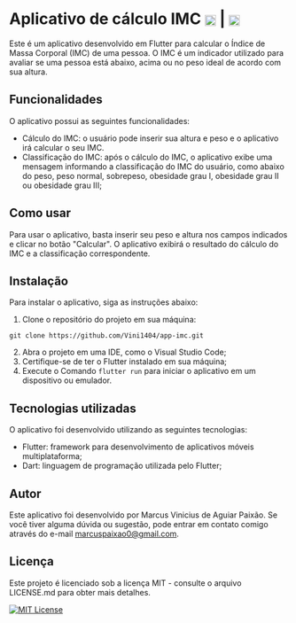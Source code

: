 # Aplicativo de cálculo IMC <img align="center" alt="Vini-HTML" height="20" width="20" src="https://cdn.jsdelivr.net/gh/devicons/devicon/icons/dart/dart-original.svg" /> | <img align="center" alt="Vini-HTML" height="20" width="20" src="https://cdn.jsdelivr.net/gh/devicons/devicon/icons/flutter/flutter-original.svg" />

Este é um aplicativo desenvolvido em Flutter para calcular o Índice de Massa Corporal (IMC) de uma pessoa. O IMC é um indicador utilizado para avaliar se uma pessoa está abaixo, acima ou no peso ideal de acordo com sua altura.

## Funcionalidades
O aplicativo possui as seguintes funcionalidades:
- Cálculo do IMC: o usuário pode inserir sua altura e peso e o aplicativo irá calcular o seu IMC.
- Classificação do IMC: após o cálculo do IMC, o aplicativo exibe uma mensagem informando a classificação do IMC do usuário, como abaixo do peso, peso normal, sobrepeso, obesidade grau I, obesidade grau II ou obesidade grau III;

## Como usar
Para usar o aplicativo, basta inserir seu peso e altura nos campos indicados e clicar no botão "Calcular". O aplicativo exibirá o resultado do cálculo do IMC e a classificação correspondente.

## Instalação
Para instalar o aplicativo, siga as instruções abaixo:

1. Clone o repositório do projeto em sua máquina:
```git
git clone https://github.com/Vini1404/app-imc.git
```
2. Abra o projeto em uma IDE, como o Visual Studio Code;
3. Certifique-se de ter o Flutter instalado em sua máquina;
4. Execute o Comando `flutter run` para iniciar o aplicativo em um dispositivo ou emulador.

## Tecnologias utilizadas
O aplicativo foi desenvolvido utilizando as seguintes tecnologias:

- Flutter: framework para desenvolvimento de aplicativos móveis multiplataforma;
- Dart: linguagem de programação utilizada pelo Flutter;

## Autor
Este aplicativo foi desenvolvido por Marcus Vinicius de Aguiar Paixão. Se você tiver alguma dúvida ou sugestão, pode entrar em contato comigo através do e-mail marcuspaixao0@gmail.com.

## Licença
Este projeto é licenciado sob a licença MIT - consulte o arquivo LICENSE.md para obter mais detalhes.

[![MIT License](https://img.shields.io/badge/License-MIT-green.svg)](https://github.com/Vini1404/app-atm/blob/main/LICENSE.md)
